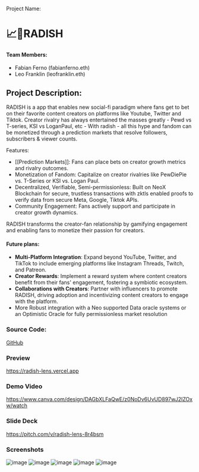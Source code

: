 Project Name: 
# 📈🥕RADISH

#### Team Members: 
- Fabian Ferno (fabianferno.eth)
- Leo Franklin (leofranklin.eth)

## Project Description:
RADISH is a app that enables new social-fi paradigm where fans get to bet on their favorite content creators on platforms like Youtube, Twitter and Tiktok. Creator rivalry has always entertained the masses greatly - Pewd vs T-series, KSI vs LoganPaul, etc - With radish - all this hype and fandom can be monetized through a prediction markets that resolve followers, subscribers & viewer counts.

Features:
- [[Prediction Markets]]: Fans can place bets on creator growth metrics and rivalry outcomes.
- Monetization of Fandom: Capitalize on creator rivalries like PewDiePie vs. T-Series or KSI vs. Logan Paul.
- Decentralized, Verifiable, Semi-permissionless: Built on NeoX Blockchain for secure, trustless transactions with zktls enabled proofs to verify data from secure Meta, Google, Tiktok APIs.
- Community Engagement: Fans actively support and participate in creator growth dynamics.

RADISH transforms the creator-fan relationship by gamifying engagement and enabling fans to monetize their passion for creators.

#### Future plans:
- **Multi-Platform Integration**: Expand beyond YouTube, Twitter, and TikTok to include emerging platforms like Instagram Threads, Twitch, and Patreon.
- **Creator Rewards**: Implement a reward system where content creators benefit from their fans' engagement, fostering a symbiotic ecosystem.
- **Collaborations with Creators**: Partner with influencers to promote RADISH, driving adoption and incentivizing content creators to engage with the platform.
- More Robust integration with a Neo supported Data oracle systems or an Optimistic Oracle for fully permissionless market resolution

### Source Code: 
[GitHub](https://github.com/LeoFranklin015/Radish)

### Preview
https://radish-lens.vercel.app

### Demo Video
https://www.canva.com/design/DAGbXLFaQwE/z0NoDv6UvUD897wJ2IZOxw/watch

### Slide Deck
https://pitch.com/v/radish-lens-8r4bsm 

### Screenshots
![image](https://github.com/user-attachments/assets/f5c533c6-0344-425e-97c9-840edcbe78f7)
![image](https://github.com/user-attachments/assets/fe571fa1-6461-40ae-9242-5da5db692d9e)
![image](https://github.com/user-attachments/assets/a4e4ab73-b975-432d-965d-45e5e76c0b6a)
![image](https://github.com/user-attachments/assets/63619846-f2f2-4c97-8917-d564ad9b725c)
![image](https://github.com/user-attachments/assets/9536546e-22d6-452e-a08a-b382531b5086)





